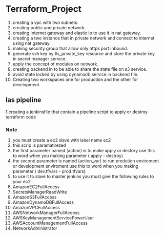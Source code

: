 # Terraform_Project
1. creating a vpc with two subnets.
2. creating public and private network. 
3. creating internet gateway and elastic ip to use it in nat gateway.
4. creating a two instance that in private network and connect to internet using nat gateway.
5. making security group that allow only https port inbound.
6. generate ssh key by tls_private_key resource and store the private key in secret manager service.
7. apply the concept of modules on network.
8. creating backend in to be able to share the state file on s3 service.
9. avoid state locked by using dynamodb service in backend file.
10. Creating two workspaces one for production and the other for development. 
## Ias pipeline
1.creating a jenkinsfile that contain a pipeline script to apply or destroy terraform code
### Note
1. you must create a ec2 slave with label name ec2
2. this scrip is paramatirezed
  1. the first parameter named (action) is to make apply or destory use this to word when you making parameter ( apply - destroy)
  2. the second parameter is named (action_var) to run prodution enviroment or development enviroment use this to word when you making parameter ( dev.tfvars - prod.tfvars)
4. to use it to slave to master jenkins you must give the following rules to your ec2
  1. AmazonEC2FullAccess
  2. SecretsManagerReadWrite
  3. AmazonS3FullAccess
  4. AmazonDynamoDBFullAccess
  5. AmazonVPCFullAccess
  6. AWSNetworkManagerFullAccess
  7. AWSKeyManagementServicePowerUser
  8. AWSAccountManagementFullAccess
  9. NetworkAdministrator


